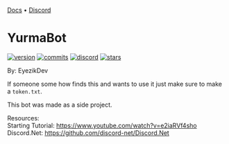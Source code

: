 [Docs](https://www.eyezik.net/yurmabot/docs) • [Discord](https://discord.gg/gGApA6u5VQ)

# YurmaBot

[![version](https://img.shields.io/github/v/release/eyezikdev/Yurmabot?color=blueviolet)]()
[![commits](https://img.shields.io/github/commits-since/eyezikdev/yurmabot/latest?color=blueviolet)]()
[![discord](https://img.shields.io/discord/509870514492407819?color=blueviolet&label=Talkie%20Place&logo=Discord&logoColor=blueviolet)](https://discord.gg/4YrgGTVgVB)
[![stars](https://img.shields.io/github/stars/eyezikdev/yurmabot?color=blueviolet)]()

By: EyezikDev

If someone some how finds this and wants to use it just make sure to make a 
```token.txt```.

This bot was made as a side project.

 Resources: <br> 
Starting Tutorial: https://www.youtube.com/watch?v=e2iaRVf4sho <br>
Discord.Net: https://github.com/discord-net/Discord.Net
